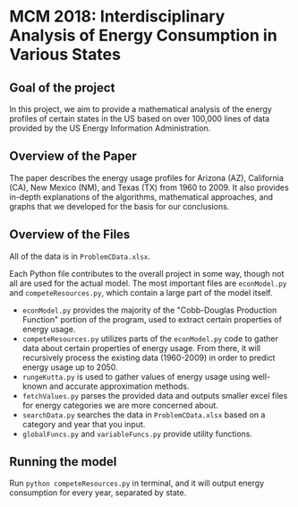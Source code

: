 # MCM 2018: Interdisciplinary Analysis of Energy Consumption in Various States

## Goal of the project
In this project, we aim to provide a mathematical analysis of the energy profiles of certain states in the US based on over 100,000 lines of data provided by the US Energy Information Administration. 

## Overview of the Paper
The paper describes the energy usage profiles for Arizona (AZ), California (CA), New Mexico (NM), and Texas (TX) from 1960 to 2009. It also provides in-depth explanations of the algorithms, mathematical approaches, and graphs that we developed for the basis for our conclusions. 

## Overview of the Files
All of the data is in ``` ProblemCData.xlsx ```.

Each Python file contributes to the overall project in some way, though not all are used for the actual model. The most important files are ``` econModel.py ``` and ``` competeResources.py ```, which contain a large part of the model itself.
- ``` econModel.py ``` provides the majority of the "Cobb-Douglas Production Function" portion of the program, used to extract certain properties of energy usage.
- ``` competeResources.py ``` utilizes parts of the ``` econModel.py ``` code to gather data about certain properties of energy usage. From there, it will recursively process the existing data (1960-2009) in order to predict energy usage up to 2050.
- ``` rungeKutta.py ``` is used to gather values of energy usage using well-known and accurate approximation methods.
- ``` fetchValues.py ``` parses the provided data and outputs smaller excel files for energy categories we are more concerned about.
- ``` searchData.py ``` searches the data in ``` ProblemCData.xlsx ``` based on a category and year that you input.
- ``` globalFuncs.py ``` and ``` variableFuncs.py ``` provide utility functions.

## Running the model
Run ``` python competeResources.py ``` in terminal, and it will output energy consumption for every year, separated by state.

